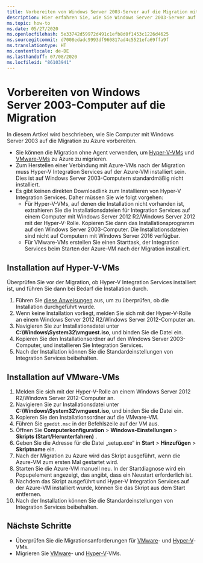 ```yaml
---
title: Vorbereiten von Windows Server 2003-Server auf die Migration mit Azure Migrate
description: Hier erfahren Sie, wie Sie Windows Server 2003-Server auf die Migration mit Azure Migrate vorbereiten.
ms.topic: how-to
ms.date: 05/27/2020
ms.openlocfilehash: 5e33742d59972d491c1efb8d0f1453c1226d4625
ms.sourcegitcommit: d7008edadc9993df960817ad4c5521efa69ffa9f
ms.translationtype: HT
ms.contentlocale: de-DE
ms.lasthandoff: 07/08/2020
ms.locfileid: "86103941"
---
```

# <a name="prepare-windows-server-2003-machines-for-migration"></a>Vorbereiten von Windows Server 2003-Computer auf die Migration

In diesem Artikel wird beschrieben, wie Sie Computer mit Windows Server 2003 auf die Migration zu Azure vorbereiten. 

- Sie können die Migration ohne Agent verwenden, um [Hyper-V-VMs](tutorial-migrate-hyper-v.md) und [VMware-VMs](tutorial-migrate-vmware.md) zu Azure zu migrieren.
- Zum Herstellen einer Verbindung mit Azure-VMs nach der Migration muss Hyper-V Integration Services auf der Azure-VM installiert sein. Dies ist auf Windows Server 2003-Computern standardmäßig nicht installiert.
- Es gibt keinen direkten Downloadlink zum Installieren von Hyper-V Integration Services. Daher müssen Sie wie folgt vorgehen:
    - Für Hyper-V-VMs, auf denen die Installation nicht vorhanden ist, extrahieren Sie die Installationsdateien für Integration Services auf einem Computer mit Windows Server 2012 R2/Windows Server 2012 mit der Hyper-V-Rolle. Kopieren Sie dann das Installationsprogramm auf den Windows Server 2003-Computer. Die Installationsdateien sind nicht auf Computern mit Windows Server 2016 verfügbar.
    - Für VMware-VMs erstellen Sie einen Starttask, der Integration Services beim Starten der Azure-VM nach der Migration installiert.


## <a name="install-on-hyper-v-vms"></a>Installation auf Hyper-V-VMs

Überprüfen Sie vor der Migration, ob Hyper-V Integration Services installiert ist, und führen Sie dann bei Bedarf die Installation durch.

1. Führen Sie [diese Anweisungen](/windows-server/virtualization/hyper-v/manage/manage-hyper-v-integration-services#turn-an-integration-service-on-or-off-using-hyper-v-manager) aus, um zu überprüfen, ob die Installation durchgeführt wurde.
2. Wenn keine Installation vorliegt, melden Sie sich mit der Hyper-V-Rolle an einem Windows Server 2012 R2/Windows Server 2012-Computer an.
3. Navigieren Sie zur Installationsdatei unter **C:\Windows\System32\vmguest.iso**, und binden Sie die Datei ein.
2. Kopieren Sie den Installationsordner auf den Windows Server 2003-Computer, und installieren Sie Integration Services.
4. Nach der Installation können Sie die Standardeinstellungen von Integration Services beibehalten. 

## <a name="install-on-vmware-vms"></a>Installation auf VMware-VMs

1. Melden Sie sich mit der Hyper-V-Rolle an einem Windows Server 2012 R2/Windows Server 2012-Computer an.
2. Navigieren Sie zur Installationsdatei unter **C:\Windows\System32\vmguest.iso**, und binden Sie die Datei ein.
3. Kopieren Sie den Installationsordner auf die VMware-VM.
4. Führen Sie ```gpedit.msc``` in der Befehlszeile auf der VM aus.
5. Öffnen Sie **Computerkonfiguration** > **Windows-Einstellungen** > **Skripts (Start/Herunterfahren)** .
6. Geben Sie die Adresse für die Datei „setup.exe“ in **Start** > **Hinzufügen** > **Skriptname** ein.
7. Nach der Migration zu Azure wird das Skript ausgeführt, wenn die Azure-VM zum ersten Mal gestartet wird.
8. Starten Sie die Azure-VM manuell neu. In der Startdiagnose wird ein Popupelement angezeigt, das angibt, dass ein Neustart erforderlich ist.
9. Nachdem das Skript ausgeführt und Hyper-V Integration Services auf der Azure-VM installiert wurde, können Sie das Skript aus dem Start entfernen.
10. Nach der Installation können Sie die Standardeinstellungen von Integration Services beibehalten. 

## <a name="next-steps"></a>Nächste Schritte

- Überprüfen Sie die Migrationsanforderungen für [VMware](migrate-support-matrix-vmware-migration.md)- und [Hyper-V](migrate-support-matrix-hyper-v-migration.md)-VMs.
- Migrieren Sie [VMware](server-migrate-overview.md)- und [Hyper-V](tutorial-migrate-hyper-v.md)-VMs.
